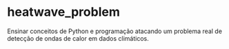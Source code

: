 # heatwave_problem
Ensinar conceitos de Python e programação atacando um problema real de detecção de ondas de calor em dados climáticos.
